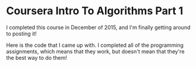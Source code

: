 # Coursera Intro To Algorithms Part 1

I completed this course in December of 2015, and I'm finally getting around to posting it!

Here is the code that I came up with. I completed all of the programming assignments, which means that they work, but doesn't mean that they're the best way to do them!